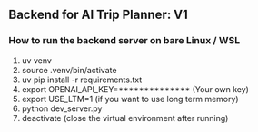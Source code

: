 ## Backend for AI Trip Planner: V1

### How to run the backend server on bare Linux / WSL

1. uv venv
2. source .venv/bin/activate
3. uv pip install -r requirements.txt
4. export OPENAI_API_KEY=************** (Your own key)
5. export USE_LTM=1 (if you want to use long term memory)
6. python dev_server.py
7. deactivate (close the virtual environment after running)
